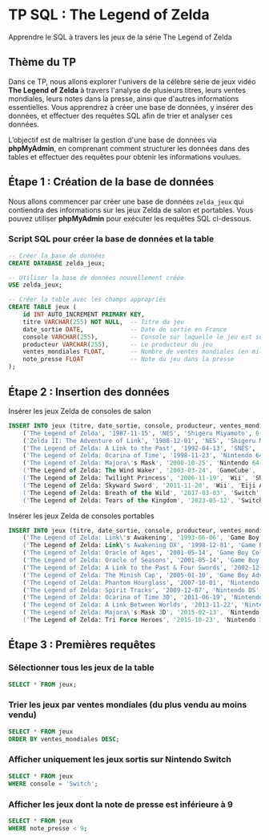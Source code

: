 # TP SQL : **The Legend of Zelda**
Apprendre le SQL à travers les jeux de la série The Legend of Zelda

## Thème du TP

Dans ce TP, nous allons explorer l'univers de la célèbre série de jeux vidéo **The Legend of Zelda** à travers l'analyse de plusieurs titres, leurs ventes mondiales, leurs notes dans la presse, ainsi que d'autres informations essentielles. Vous apprendrez à créer une base de données, y insérer des données, et effectuer des requêtes SQL afin de trier et analyser ces données.

L’objectif est de maîtriser la gestion d'une base de données via **phpMyAdmin**, en comprenant comment structurer les données dans des tables et effectuer des requêtes pour obtenir les informations voulues.

## Étape 1 : Création de la base de données

Nous allons commencer par créer une base de données `zelda_jeux` qui contiendra des informations sur les jeux Zelda de salon et portables. Vous pouvez utiliser **phpMyAdmin** pour exécuter les requêtes SQL ci-dessous.

### Script SQL pour créer la base de données et la table

```sql
-- Créer la base de données
CREATE DATABASE zelda_jeux;

-- Utiliser la base de données nouvellement créée
USE zelda_jeux;

-- Créer la table avec les champs appropriés
CREATE TABLE jeux (
    id INT AUTO_INCREMENT PRIMARY KEY,
    titre VARCHAR(255) NOT NULL,  -- Titre du jeu
    date_sortie DATE,             -- Date de sortie en France
    console VARCHAR(255),         -- Console sur laquelle le jeu est sorti
    producteur VARCHAR(255),      -- Le producteur du jeu
    ventes_mondiales FLOAT,       -- Nombre de ventes mondiales (en millions)
    note_presse FLOAT             -- Note du jeu dans la presse
);
```

## Étape 2 : Insertion des données

Insérer les jeux Zelda de consoles de salon

```sql
INSERT INTO jeux (titre, date_sortie, console, producteur, ventes_mondiales, note_presse) VALUES
    ('The Legend of Zelda', '1987-11-15', 'NES', 'Shigeru Miyamoto', 6.51, 9.5),
    ('Zelda II: The Adventure of Link', '1988-12-01', 'NES', 'Shigeru Miyamoto', 4.38, 8.0),
    ('The Legend of Zelda: A Link to the Past', '1992-04-13', 'SNES', 'Shigeru Miyamoto', 4.61, 9.6),
    ('The Legend of Zelda: Ocarina of Time', '1998-11-23', 'Nintendo 64', 'Shigeru Miyamoto', 7.60, 10.0),
    ('The Legend of Zelda: Majora\'s Mask', '2000-10-25', 'Nintendo 64', 'Shigeru Miyamoto', 3.36, 9.0),
    ('The Legend of Zelda: The Wind Waker', '2003-03-24', 'GameCube', 'Shigeru Miyamoto', 4.43, 9.6),
    ('The Legend of Zelda: Twilight Princess', '2006-11-19', 'Wii', 'Shigeru Miyamoto', 8.93, 9.7),
    ('The Legend of Zelda: Skyward Sword', '2011-11-20', 'Wii', 'Eiji Aonuma', 3.67, 9.0),
    ('The Legend of Zelda: Breath of the Wild', '2017-03-03', 'Switch', 'Eiji Aonuma', 33.75, 10.0),
    ('The Legend of Zelda: Tears of the Kingdom', '2023-05-12', 'Switch', 'Eiji Aonuma', 20.80, 9.8);
```

Insérer les jeux Zelda de consoles portables

```sql
INSERT INTO jeux (titre, date_sortie, console, producteur, ventes_mondiales, note_presse) VALUES
    ('The Legend of Zelda: Link\'s Awakening', '1993-06-06', 'Game Boy', 'Shigeru Miyamoto', 3.83, 9.2),
    ('The Legend of Zelda: Link\'s Awakening DX', '1998-12-01', 'Game Boy Color', 'Shigeru Miyamoto', 2.22, 9.1),
    ('The Legend of Zelda: Oracle of Ages', '2001-05-14', 'Game Boy Color', 'Shigeru Miyamoto', 3.96, 9.0),
    ('The Legend of Zelda: Oracle of Seasons', '2001-05-14', 'Game Boy Color', 'Shigeru Miyamoto', 3.96, 9.0),
    ('The Legend of Zelda: A Link to the Past & Four Swords', '2002-12-02', 'Game Boy Advance', 'Shigeru Miyamoto', 1.89, 8.8),
    ('The Legend of Zelda: The Minish Cap', '2005-01-10', 'Game Boy Advance', 'Shigeru Miyamoto', 1.76, 9.1),
    ('The Legend of Zelda: Phantom Hourglass', '2007-10-01', 'Nintendo DS', 'Eiji Aonuma', 4.76, 9.0),
    ('The Legend of Zelda: Spirit Tracks', '2009-12-07', 'Nintendo DS', 'Eiji Aonuma', 3.14, 8.8),
    ('The Legend of Zelda: Ocarina of Time 3D', '2011-06-19', 'Nintendo 3DS', 'Shigeru Miyamoto', 6.22, 9.4),
    ('The Legend of Zelda: A Link Between Worlds', '2013-11-22', 'Nintendo 3DS', 'Eiji Aonuma', 4.21, 9.4),
    ('The Legend of Zelda: Majora\'s Mask 3D', '2015-02-13', 'Nintendo 3DS', 'Eiji Aonuma', 3.36, 9.0),
    ('The Legend of Zelda: Tri Force Heroes', '2015-10-23', 'Nintendo 3DS', 'Eiji Aonuma', 1.14, 7.8);
```

## Étape 3 : Premières requêtes

### Sélectionner tous les jeux de la table

```sql
SELECT * FROM jeux;
```

### Trier les jeux par ventes mondiales (du plus vendu au moins vendu)

```sql
SELECT * FROM jeux
ORDER BY ventes_mondiales DESC;
```

### Afficher uniquement les jeux sortis sur Nintendo Switch

```sql
SELECT * FROM jeux
WHERE console = 'Switch';
```

### Afficher les jeux dont la note de presse est inférieure à 9

```sql
SELECT * FROM jeux
WHERE note_presse < 9;
```
